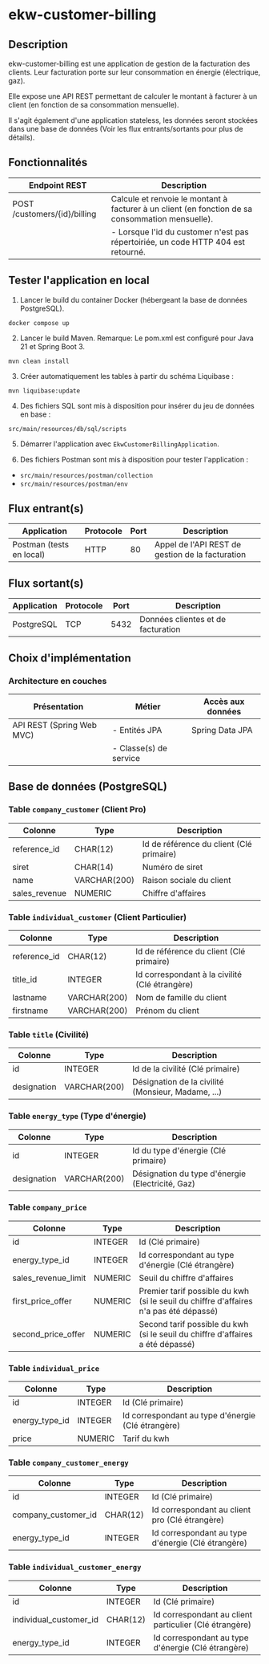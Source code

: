 # ekw-customer-billing

## Description

ekw-customer-billing est une application de gestion de la facturation des clients.
Leur facturation porte sur leur consommation en énergie (électrique, gaz).

Elle expose une API REST permettant de calculer
le montant à facturer à un client (en fonction de sa consommation mensuelle).

Il s'agit également d'une application stateless, les données seront stockées dans une base de données
(Voir les flux entrants/sortants pour plus de détails).

## Fonctionnalités

| Endpoint REST                | Description                                                                                      |
|------------------------------|--------------------------------------------------------------------------------------------------|
| POST /customers/{id}/billing | Calcule et renvoie le montant à facturer à un client (en fonction de sa consommation mensuelle). |
|                              | - Lorsque l'id du customer n'est pas répertoiriée, un code HTTP 404 est retourné.                |

## Tester l'application en local

1) Lancer le build du container Docker (hébergeant la base de données PostgreSQL).

`docker compose up`

2) Lancer le build Maven.
   Remarque: Le pom.xml est configuré pour Java 21 et Spring Boot 3.

`mvn clean install`

3) Créer automatiquement les tables à partir du schéma Liquibase :

`mvn liquibase:update`

4) Des fichiers SQL sont mis à disposition pour insérer du jeu de données en base :

`src/main/resources/db/sql/scripts`

5) Démarrer l'application avec `EkwCustomerBillingApplication`.

6) Des fichiers Postman sont mis à disposition pour tester l'application :

- `src/main/resources/postman/collection`
- `src/main/resources/postman/env`

## Flux entrant(s)

| Application              | Protocole | Port | Description                                      |
|--------------------------|-----------|------|--------------------------------------------------|
| Postman (tests en local) | HTTP      | 80   | Appel de l'API REST de gestion de la facturation |

## Flux sortant(s)

| Application | Protocole | Port | Description                        |
|-------------|-----------|------|------------------------------------|
| PostgreSQL  | TCP       | 5432 | Données clientes et de facturation |

## Choix d'implémentation

### Architecture en couches

| Présentation              | Métier                 | Accès aux données |
|---------------------------|------------------------|-------------------|
| API REST (Spring Web MVC) | - Entités JPA          | Spring Data JPA   |
|                           | - Classe(s) de service |                   |

## Base de données (PostgreSQL)

### Table `company_customer` (Client Pro)

| Colonne       | Type         | Description                              |
|---------------|--------------|------------------------------------------|
| reference_id  | CHAR(12)     | Id de référence du client (Clé primaire) |
| siret         | CHAR(14)     | Numéro de siret                          |
| name          | VARCHAR(200) | Raison sociale du client                 |
| sales_revenue | NUMERIC      | Chiffre d'affaires                       |

### Table `individual_customer` (Client Particulier)

| Colonne      | Type         | Description                                    |
|--------------|--------------|------------------------------------------------|
| reference_id | CHAR(12)     | Id de référence du client (Clé primaire)       |
| title_id     | INTEGER      | Id correspondant à la civilité (Clé étrangère) |
| lastname     | VARCHAR(200) | Nom de famille du client                       |
| firstname    | VARCHAR(200) | Prénom du client                               |

### Table `title` (Civilité)

| Colonne     | Type         | Description                                        |
|-------------|--------------|----------------------------------------------------|
| id          | INTEGER      | Id de la civilité (Clé primaire)                   |
| designation | VARCHAR(200) | Désignation de la civilité (Monsieur, Madame, ...) |

### Table `energy_type` (Type d'énergie)

| Colonne     | Type         | Description                                      |
|-------------|--------------|--------------------------------------------------|
| id          | INTEGER      | Id du type d'énergie (Clé primaire)              |
| designation | VARCHAR(200) | Désignation du type d'énergie (Electricité, Gaz) |

### Table `company_price`

| Colonne             | Type    | Description                                                                           |
|---------------------|---------|---------------------------------------------------------------------------------------|
| id                  | INTEGER | Id (Clé primaire)                                                                     |
| energy_type_id      | INTEGER | Id correspondant au type d'énergie (Clé étrangère)                                    |
| sales_revenue_limit | NUMERIC | Seuil du chiffre d'affaires                                                           |
| first_price_offer   | NUMERIC | Premier tarif possible du kwh (si le seuil du chiffre d'affaires n'a pas été dépassé) |
| second_price_offer  | NUMERIC | Second tarif possible du kwh (si le seuil du chiffre d'affaires a été dépassé)        |

### Table `individual_price`

| Colonne        | Type    | Description                                        |
|----------------|---------|----------------------------------------------------|
| id             | INTEGER | Id (Clé primaire)                                  |
| energy_type_id | INTEGER | Id correspondant au type d'énergie (Clé étrangère) |
| price          | NUMERIC | Tarif du kwh                                       |

### Table `company_customer_energy`

| Colonne             | Type     | Description                                        |
|---------------------|----------|----------------------------------------------------|
| id                  | INTEGER  | Id (Clé primaire)                                  |
| company_customer_id | CHAR(12) | Id correspondant au client pro (Clé étrangère)     |
| energy_type_id      | INTEGER  | Id correspondant au type d'énergie (Clé étrangère) |

### Table `individual_customer_energy`

| Colonne                | Type     | Description                                            |
|------------------------|----------|--------------------------------------------------------|
| id                     | INTEGER  | Id (Clé primaire)                                      |
| individual_customer_id | CHAR(12) | Id correspondant au client particulier (Clé étrangère) |
| energy_type_id         | INTEGER  | Id correspondant au type d'énergie (Clé étrangère)     |
